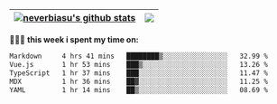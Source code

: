 | <a href="https://github.com/neverbiasu"><img align="center" src="https://github-readme-stats.vercel.app/api?username=neverbiasu&theme=catppuccin_mocha&show_icons=true&hide_border=true&count_private=true" alt="neverbiasu's github stats" /></a> | <a href="https://github.com/neverbiasu"><img align="center" src="https://github-readme-stats.vercel.app/api/top-langs/?username=neverbiasu&theme=catppuccin_mocha&show_icons=true&hide_border=true&layout=compact" /></a> |
| ------------- | ------------- |

👨🏾‍💻 **this week i spent my time on:**
<!--START_SECTION:waka-->

```txt
Markdown     4 hrs 41 mins   ████████▒░░░░░░░░░░░░░░░░   32.99 %
Vue.js       1 hr 53 mins    ███▒░░░░░░░░░░░░░░░░░░░░░   13.26 %
TypeScript   1 hr 37 mins    ███░░░░░░░░░░░░░░░░░░░░░░   11.47 %
MDX          1 hr 36 mins    ██▓░░░░░░░░░░░░░░░░░░░░░░   11.25 %
YAML         1 hr 14 mins    ██▒░░░░░░░░░░░░░░░░░░░░░░   08.69 %
```

<!--END_SECTION:waka-->
